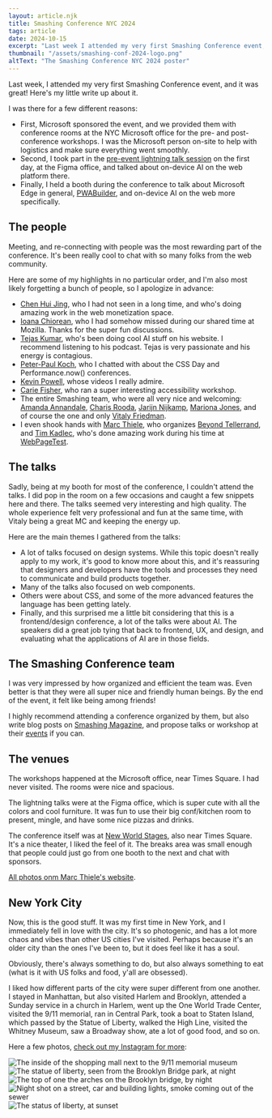 ```yaml
---
layout: article.njk
title: Smashing Conference NYC 2024
tags: article
date: 2024-10-15
excerpt: "Last week I attended my very first Smashing Conference event, and it was great! This article is my little write up about the people I met, the talks that happened, the Smashing team, and the beautiful city of New York."
thumbnail: "/assets/smashing-conf-2024-logo.png"
altText: "The Smashing Conference NYC 2024 poster"
---
```


Last week, I attended my very first Smashing Conference event, and it was great! Here's my little write up about it.

I was there for a few different reasons:

- First, Microsoft sponsored the event, and we provided them with conference rooms at the NYC Microsoft office for the pre- and post-conference workshops. I was the Microsoft person on-site to help with logistics and make sure everything went smoothly.
- Second, I took part in the [pre-event lightning talk session](https://smashingconf.com/ny-2024/jam-session) on the first day, at the Figma office, and talked about on-device AI on the web platform there.
- Finally, I held a booth during the conference to talk about Microsoft Edge in general, [PWABuilder](https://www.pwabuilder.com/), and on-device AI on the web more specifically.

## The people

Meeting, and re-connecting with people was the most rewarding part of the conference. It's been really cool to chat with so many folks from the web community.

Here are some of my highlights in no particular order, and I'm also most likely forgetting a bunch of people, so I apologize in advance:

* [Chen Hui Jing](https://chenhuijing.com), who I had not seen in a long time, and who's doing amazing work in the web monetization space.
* [Ioana Chiorean](https://twitter.com/ioana_cis), who I had somehow missed during our shared time at Mozilla. Thanks for the super fun discussions.
* [Tejas Kumar](https://tej.as/), who's been doing cool AI stuff on his website. I recommend listening to his podcast. Tejas is very passionate and his energy is contagious.
* [Peter-Paul Koch](https://www.quirksmode.org/about/), who I chatted with about the CSS Day and Performance.now() conferences.
* [Kevin Powell](https://www.youtube.com/kevinpowell), whose videos I really admire.
* [Carie Fisher](https://mstdn.social/@cariefisher), who ran a super interesting accessibility workshop.
* The entire Smashing team, who were all very nice and welcoming: [Amanda Annandale](https://www.linkedin.com/in/amanda-tamny-annandale-849510121), [Charis Rooda](https://www.imakewebsites.nl/), [Jarijn Nijkamp](https://www.smashingmagazine.com/author/jarijn-nijkamp/), [Mariona Jones](https://marionajones.net/), and of course the one and only [Vitaly Friedman](https://www.linkedin.com/in/vitalyfriedman/).
* I even shook hands with [Marc Thiele](https://www.marcthiele.com/), who organizes [Beyond Tellerrand](https://beyondtellerrand.com/), and [Tim Kadlec](https://timkadlec.com/), who's done amazing work during his time at [WebPageTest](https://www.webpagetest.org/).

## The talks

Sadly, being at my booth for most of the conference, I couldn't attend the talks. I did pop in the room on a few occasions and caught a few snippets here and there. The talks seemed very interesting and high quality. The whole experience felt very professional and fun at the same time, with Vitaly being a great MC and keeping the energy up.

Here are the main themes I gathered from the talks:

* A lot of talks focused on design systems. While this topic doesn't really apply to my work, it's good to know more about this, and it's reassuring that designers and developers have the tools and processes they need to communicate and build products together.
* Many of the talks also focused on web components.
* Others were about CSS, and some of the more advanced features the language has been getting lately.
* Finally, and this surprised me a little bit considering that this is a frontend/design conference, a lot of the talks were about AI. The speakers did a great job tying that back to frontend, UX, and design, and evaluating what the applications of AI are in those fields.

## The Smashing Conference team

I was very impressed by how organized and efficient the team was. Even better is that they were all super nice and friendly human beings. By the end of the event, it felt like being among friends!

I highly recommend attending a conference organized by them, but also write blog posts on [Smashing Magazine](https://www.smashingmagazine.com/), and propose talks or workshop at their [events](https://www.smashingmagazine.com/events/) if you can.

## The venues

The workshops happened at the Microsoft office, near Times Square. I had never visited. The rooms were nice and spacious.

The lightning talks were at the Figma office, which is super cute with all the colors and cool furniture. It was fun to use their big conf/kitchen room to present, mingle, and have some nice pizzas and drinks.

The conference itself was at [New World Stages](https://www.newworldstages.com/), also near Times Square. It's a nice theater, I liked the feel of it. The breaks area was small enough that people could just go from one booth to the next and chat with sponsors.

[All photos onm Marc Thiele's website](https://marcthiele.com/photos/smashingconf-new-york-2024).

## New York City

Now, this is the good stuff. It was my first time in New York, and I immediately fell in love with the city. It's so photogenic, and has a lot more chaos and vibes than other US cities I've visited. Perhaps because it's an older city than the ones I've been to, but it does feel like it has a soul.

Obviously, there's always something to do, but also always something to eat (what is it with US folks and food, y'all are obsessed).

I liked how different parts of the city were super different from one another. I stayed in Manhattan, but also visited Harlem and Brooklyn, attended a Sunday service in a church in Harlem, went up the One World Trade Center, visited the 9/11 memorial, ran in Central Park, took a boat to Staten Island, which passed by the Statue of Liberty, walked the High Line, visited the Whitney Museum, saw a Broadway show, ate a lot of good food, and so on.

Here a few photos, [check out my Instagram for more](https://www.instagram.com/brosset.patrick/):


<img loading="lazy" alt="The inside of the shopping mall next to the 9/11 memorial museum" src="/assets/nyc/IMG_9198.webp" style="width:unset;"> 
<img loading="lazy" alt="The statue of liberty, seen from the Brooklyn Bridge park, at night" src="/assets/nyc/IMG_9249.webp" style="width:unset;"> 
<img loading="lazy" alt="The top of one the arches on the Brooklyn bridge, by night" src="/assets/nyc/IMG_9248.webp" style="width:unset;"> 
<img loading="lazy" alt="Night shot on a street, car and building lights, smoke coming out of the sewer" src="/assets/nyc/IMG_9222.webp" style="width:unset;"> 
<img loading="lazy" alt="The status of liberty, at sunset" src="/assets/nyc/IMG_9251.webp" style="width:unset;">
